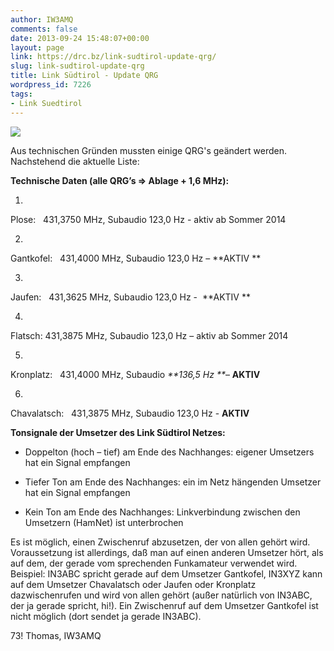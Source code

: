 ```yaml
---
author: IW3AMQ
comments: false
date: 2013-09-24 15:48:07+00:00
layout: page
link: https://drc.bz/link-sudtirol-update-qrg/
slug: link-sudtirol-update-qrg
title: Link Südtirol - Update QRG
wordpress_id: 7226
tags:
- Link Suedtirol
---
```


![](http://iw3amq.cisarbz.org/wp-content/uploads/2013/07/Allstarlink-logo-150x114.jpg)

Aus technischen Gründen mussten einige QRG's geändert werden. Nachstehend die aktuelle Liste:

**Technische Daten (alle QRG’s => Ablage + 1,6 MHz):**



	
  1. 


Plose:   431,3750 MHz, Subaudio 123,0 Hz - aktiv ab Sommer 2014


	
  2. 


Gantkofel:   431,4000 MHz, Subaudio 123,0 Hz – **AKTIV **


	
  3. 


Jaufen:   431,3625 MHz, Subaudio 123,0 Hz -  **AKTIV **


	
  4. 


Flatsch: 431,3875 MHz, Subaudio 123,0 Hz – aktiv ab Sommer 2014


	
  5. 


Kronplatz:   431,4000 MHz, Subaudio _**136,5 Hz **_– **AKTIV**


	
  6. 


Chavalatsch:   431,3875 MHz, Subaudio 123,0 Hz - **AKTIV**



**Tonsignale der Umsetzer des Link Südtirol Netzes:**



	
  * Doppelton (hoch – tief) am Ende des Nachhanges: eigener Umsetzers hat ein Signal empfangen

	
  * Tiefer Ton am Ende des Nachhanges: ein im Netz hängenden Umsetzer hat ein Signal empfangen

	
  * Kein Ton am Ende des Nachhanges: Linkverbindung zwischen den Umsetzern (HamNet) ist unterbrochen


Es ist möglich, einen Zwischenruf abzusetzen, der von allen gehört wird. Voraussetzung ist allerdings, daß man auf einen anderen Umsetzer hört, als auf dem, der gerade vom sprechenden Funkamateur verwendet wird. Beispiel: IN3ABC spricht gerade auf dem Umsetzer Gantkofel, IN3XYZ kann auf dem Umsetzer Chavalatsch oder Jaufen oder Kronplatz dazwischenrufen und wird von allen gehört (außer natürlich von IN3ABC, der ja gerade spricht, hi!). Ein Zwischenruf auf dem Umsetzer Gantkofel ist nicht möglich (dort sendet ja gerade IN3ABC).

73! Thomas, IW3AMQ
